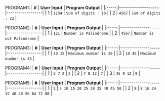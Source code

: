 PROGRAM1:
| **#** | **User Input** | **Program Output** |
|:-----:|--------------------|------------------|
|   1   | `1234`  | `Sum of digits : 10` |
|   2   | `4567`  | `Sum of digits : 22` |


PROGRAM2:
| **#** | **User Input** | **Program Output** |
|:-----:|--------------------|------------------|
|   1   | `121`  | `Number is Palindrome` |
|   2   | `4567`  | `Number is not Palindrome` |
     

PROGRAM3:
| **#** | **User Input** | **Program Output** |
|:-----:|--------------------|------------------|
|   1   | `20 15`  | `Maximum number is 20` |
|   2   | `18 45`  | `Maximum number is 45` |

PROGRAM4:
| **#** | **User Input** | **Program Output** |
|:-----:|--------------------|------------------|
|   1   | `3 7 2`  | `2` |
|   2   | `7 8 12`  | `7` |
|   3   | `45 9 12`  | `9` |

PROGRAM5:
| **#** | **User Input** | **Program Output** |
|:-----:|--------------------|------------------|
|   1   | `5`  | `5 10 15 20 25 30 35 40 45 50` |
|   2   | `8`  | `8 16 24 32 40 48 56 64 72 80` |




